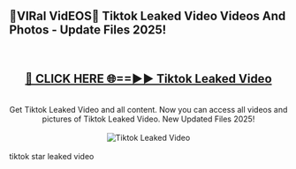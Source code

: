 <h2>🔴VIRal VidEOS🔴 Tiktok Leaked Video Videos And Photos - Update Files 2025!</h2>
<br>
<div align="center">
<h2><a href="https://virallinks.top/odZfE0" rel="nofollow">🔴 CLICK HERE 🌐==►► Tiktok Leaked Video</a></h2>
<br>
Get Tiktok Leaked Video and all content. Now you can access all videos and pictures of Tiktok Leaked Video. New Updated Files 2025!
<br>
<br>
<a href="https://virallinks.top/odZfE0" rel="nofollow" data-target="animated-image.originalLink"><img src="https://i.imgur.com/dJHk4Zq.gif)" alt="Tiktok Leaked Video" style="max-width: 100%; display: inline-block;" data-target="animated-image.originalImage"></a>
</div>
<br>
tiktok star leaked video